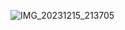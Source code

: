 ![IMG_20231215_213705](https://github.com/rizkyramadhankw/kwkw.github.io/assets/153917532/722fb74e-50dc-41e7-a15b-483fcb57c79b)


